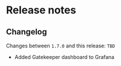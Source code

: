 # Release notes

## Changelog

Changes between `1.7.0` and this release: `TBD`

- Added Gatekeeper dashboard to Grafana
